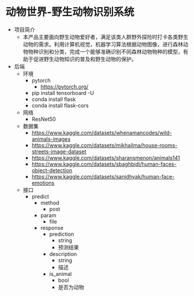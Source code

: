 # 动物世界-野生动物识别系统

- 项目简介
  - 本产品主要面向野生动物爱好者，满足该类人群野外探险时打卡各类野生动物的需求。利用计算机视觉，机器学习算法根据动物图像，进行森林动物物种识别和分类，完成一个能够准确识别不同森林动物物种的模型，有助于促进野生动物知识的普及和野生动物的保护。
- 后端
  - 环境
    - pytorch
      - https://pytorch.org/
    - pip install tensorboard -U
    - conda install flask
    - conda install flask-cors
  - 网络
    - ResNet50
  - 数据集
    - https://www.kaggle.com/datasets/whenamancodes/wild-animals-images
    - https://www.kaggle.com/datasets/mikhailma/house-rooms-streets-image-dataset
    - https://www.kaggle.com/datasets/sharansmenon/animals141
    - https://www.kaggle.com/datasets/sbaghbidi/human-faces-object-detection
    - https://www.kaggle.com/datasets/sanidhyak/human-face-emotions
  - 接口
    - predict
      - method
        - post
      - param
        - file
      - response
        - prediction
          - string
          - 预测结果
        - description
          - string
          - 描述
        - is_animal
          - bool
          - 是否为动物
